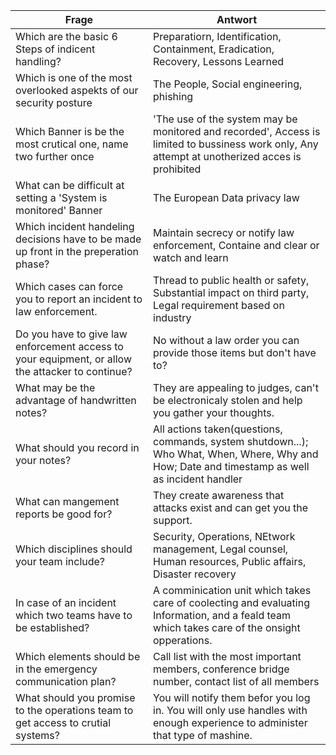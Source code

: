 |Frage|Antwort|
|---|---|
|Which are the basic 6 Steps of indicent handling?|Preparatiorn, Identification, Containment, Eradication, Recovery, Lessons Learned|
|Which is one of the most overlooked aspekts of our security posture|The People, Social engineering, phishing|
|Which Banner is be the most crutical one, name two further once|'The use of the system may be monitored and recorded', Access is limited to bussiness work only, Any attempt at unotherized acces is prohibited|
|What can be difficult at setting a 'System is monitored' Banner|The European Data privacy law|
|Which incident handeling decisions have to be made up front in the preperation phase?|Maintain secrecy or notify law enforcement, Containe and clear or watch and learn|
|Which cases can force you to report an incident to law enforcement.|Thread to public health or safety, Substantial impact on third party, Legal requirement based on industry|
|Do you have to give law enforcement access to your equipment, or allow the attacker to continue?|No without a law order you can provide those items but don't have to?|
|What may be the advantage of handwritten notes?|They are appealing to judges, can't be electronicaly stolen and help you gather your thoughts.|
|What should you record in your notes?| All actions taken(questions, commands, system shutdown...); Who What, When, Where, Why and How; Date and timestamp as well as incident handler|
|What can mangement reports be good for?|They create awareness that attacks exist and can get you the support.|
|Which disciplines should your team include?|Security, Operations, NEtwork management, Legal counsel, Human resources, Public affairs, Disaster recovery|
|In case of an incident which two teams have to be established?|A comminication unit which takes care of coolecting and evaluating Information, and a feald team which takes care of the onsight opperations.|
|Which elements should be in the emergency communication plan?| Call list with the most important members, conference bridge number, contact list of all members|
|What should you promise to the operations team to get access to crutial systems?|You will notify them befor you log in. You will only use handles with enough experience to administer that type of mashine.| 
